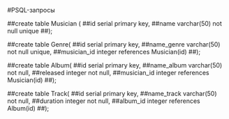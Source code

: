 #PSQL-запросы

##create table Musician (
##id serial primary key,
##name varchar(50) not null unique
##);

##create table Genre(
##id serial primary key,
##name_genre varchar(50) not null unique,
##musician_id integer references Musician(id)
##);

##create table Album(
##id serial primary key,
##name_album varchar(50) not null,
##released integer not null,
##musician_id integer references Musician(id)
##);

##create table Track(
##id serial primary key,
##name_track varchar(50) not null,
##duration integer not null,
##album_id integer references Album(id)
##);

